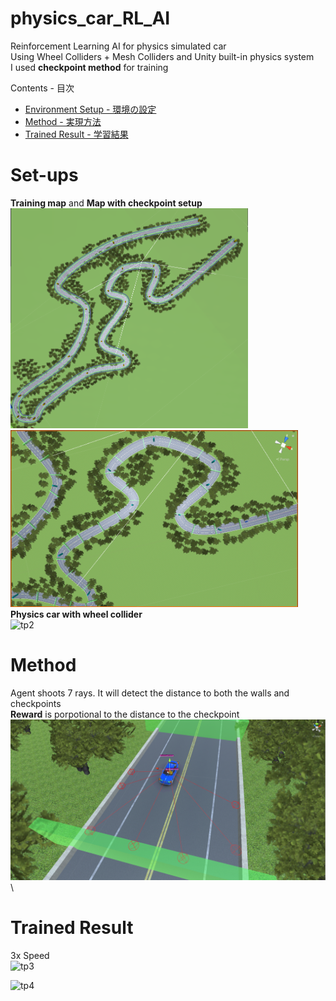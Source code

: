 # physics_car_RL_AI
Reinforcement Learning AI for physics simulated car\
Using Wheel Colliders + Mesh Colliders and Unity built-in physics system\
I used **checkpoint method** for training 

Contents - 目次
- [Environment Setup - 環境の設定](#set-ups)
- [Method - 実現方法](#method)
- [Trained Result - 学習結果](#trained-result)

# Set-ups
**Training map** and **Map with checkpoint setup**\
<img src="pictures/p1.png" alt="drawing" width="380"/>  <img src="pictures/p3.png" alt="drawing" width="460"/>\
**Physics car with wheel collider**\
![tp2](pictures/physics_car600.gif)

# Method
Agent shoots 7 rays. It will detect the distance to both the walls and checkpoints\
**Reward** is porpotional to the distance to the checkpoint\
<img src="pictures/p2.png" alt="drawing2" width="600"/>\

# Trained Result
3x Speed\
![tp3](pictures/trained_a.gif)

![tp4](pictures/trained_b.gif)
